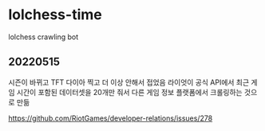 # lolchess-time 

lolchess crawling bot

## 20220515

시즌이 바뀌고 TFT 다이아 찍고 더 이상 안해서 접었음
라이엇이 공식 API에서 최근 게임 시간이 포함된 데이터셋을 20개만 줘서 다른 게임 정보 플랫폼에서 크롤링하는 것으로 만듦

<https://github.com/RiotGames/developer-relations/issues/278>

